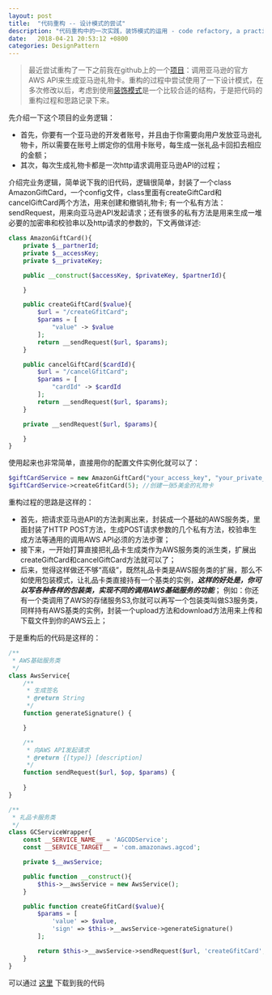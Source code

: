 ```yaml
---
layout: post
title:  "代码重构 -- 设计模式的尝试"
description: "代码重构中的一次实践，装饰模式的运用 - code refactory, a practise of design pattern - decorator pattern."
date:   2018-04-21 20:53:12 +0800
categories: DesignPattern
---
```

>最近尝试重构了一下之前我在github上的一个[项目](https://github.com/JohnnyChenS/amazon.gcod.git)：调用亚马逊的官方AWS API来生成亚马逊礼物卡。重构的过程中尝试使用了一下设计模式，在多次修改以后，考虑到使用[装饰模式](http://design-patterns.readthedocs.io/zh_CN/latest/structural_patterns/decorator.html)是一个比较合适的结构，于是把代码的重构过程和思路记录下来。

先介绍一下这个项目的业务逻辑：
- 首先，你要有一个亚马逊的开发者账号，并且由于你需要向用户发放亚马逊礼物卡，所以需要在账号上绑定你的信用卡账号，每生成一张礼品卡回扣去相应的金额；
- 其次，每次生成礼物卡都是一次http请求调用亚马逊API的过程；

介绍完业务逻辑，简单说下我的旧代码，逻辑很简单，封装了一个class AmazonGiftCard，一个config文件，class里面有createGiftCard和cancelGiftCard两个方法，用来创建和撤销礼物卡; 有一个私有方法：sendRequest，用来向亚马逊API发起请求；还有很多的私有方法是用来生成一堆必要的加密串和校验串以及http请求的参数的，下文再做详述:
```php
class AmazonGiftCard(){
    private $__partnerId;
    private $__accessKey;
    private $__privateKey;

    public __construct($accessKey, $privateKey, $partnerId){

    }

    public createGiftCard($value){
        $url = "/createGfitCard";
        $params = [
            "value" -> $value
        ];
        return __sendRequest($url, $params);
    }

    public cancelGiftCard($cardId){
        $url = "/cancelGfitCard";
        $params = [
            "cardId" -> $cardId
        ];
        return __sendRequest($url, $params);
    }

    private __sendRequest($url, $params){

    }
}
```

使用起来也非常简单，直接用你的配置文件实例化就可以了：

```php
$giftCardService = new AmazonGiftCard("your_access_key", "your_private_key", "your_partner_id");
$giftCardService->createGfitCard(5); //创建一张5美金的礼物卡
```
重构过程的思路是这样的：
- 首先，把请求亚马逊API的方法剥离出来，封装成一个基础的AWS服务类，里面封装了HTTP POST方法，生成POST请求参数的几个私有方法，校验串生成方法等通用的调用AWS API必须的方法步骤；
- 接下来，一开始打算直接把礼品卡生成类作为AWS服务类的派生类，扩展出createGiftCard和cancelGiftCard方法就可以了；
- 后来，觉得这样做还不够“高级”，既然礼品卡类是AWS服务类的扩展，那么不如使用包装模式，让礼品卡类直接持有一个基类的实例，***这样的好处是，你可以写各种各样的包装类，实现不同的调用AWS基础服务的功能***； 例如：你还有一个类调用了AWS的存储服务S3,你就可以再写一个包装类叫做S3服务类，同样持有AWS基类的实例，封装一个upload方法和download方法用来上传和下载文件到你的AWS云上；

于是重构后的代码是这样的：
```php
/**
 * AWS基础服务类
 */
class AwsService{
    /**
     * 生成签名
     * @return String
     */
    function generateSignature() {

    }

    /**
     * 向AWS API发起请求
     * @return {[type]} [description]
     */
    function sendRequest($url, $op, $params) {
        
    }
}

/**
 * 礼品卡服务类
 */
class GCServiceWrapper{
    const __SERVICE_NAME__ = 'AGCODService';
    const __SERVICE_TARGET__ = 'com.amazonaws.agcod';

    private $__awsService;

    public function __construct(){
        $this->__awsService = new AwsService();
    }

    public function createGfitCard($value){
        $params = [
            'value' => $value,
            'sign' => $this->__awsService->generateSignature()
        ];

        return $this->__awsService->sendRequest($url, 'createGfitCard', $params);
    }
}
```

可以通过 [这里](https://github.com/JohnnyChenS/amazon.gcod.git) 下载到我的代码